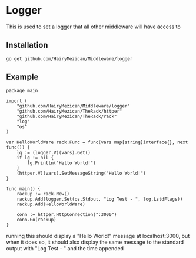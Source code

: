 # Logger
This is used to set a logger that all other middleware will have access to

## Installation
`go get github.com/HairyMezican/Middleware/logger`

## Example

	package main

	import (
		"github.com/HairyMezican/Middleware/logger"
		"github.com/HairyMezican/TheRack/httper"
		"github.com/HairyMezican/TheRack/rack"
		"log"
		"os"
	)

	var HelloWorldWare rack.Func = func(vars map[string]interface{}, next func()) {
		lg := (logger.V)(vars).Get()
		if lg != nil {
			lg.Println("Hello World!")
		}
		(httper.V)(vars).SetMessageString("Hello World!")
	}

	func main() {
		rackup := rack.New()
		rackup.Add(logger.Set(os.Stdout, "Log Test - ", log.LstdFlags))
		rackup.Add(HelloWorldWare)

		conn := httper.HttpConnection(":3000")
		conn.Go(rackup)
	}
	
	
running this should display a "Hello World!" message at localhost:3000, but when it does so, it should also display the same message to the standard output with "Log Test - " and the time appended